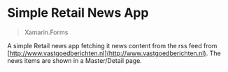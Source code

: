 # Simple Retail News App
> Xamarin.Forms

A simple Retail news app fetching it news content from the rss feed from [http://www.vastgoedberichten.nl](http://www.vastgoedberichten.nl).
The news items are shown in a Master/Detail page.
